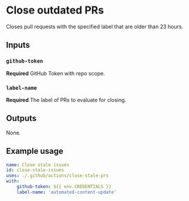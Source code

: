 # Close outdated PRs

Closes pull requests with the specified label that are older than 23 hours.

## Inputs

### `github-token`

**Required** GitHub Token with repo scope.

### `label-name`

**Required** The label of PRs to evaluate for closing.

## Outputs

None.

## Example usage

```yaml
name: Close stale issues
id: close-stale-issues
uses: ./.github/actions/close-stale-prs
with:
    github-token: ${{ env.CREDENTIALS }}
    label-name: 'automated-content-update'
```